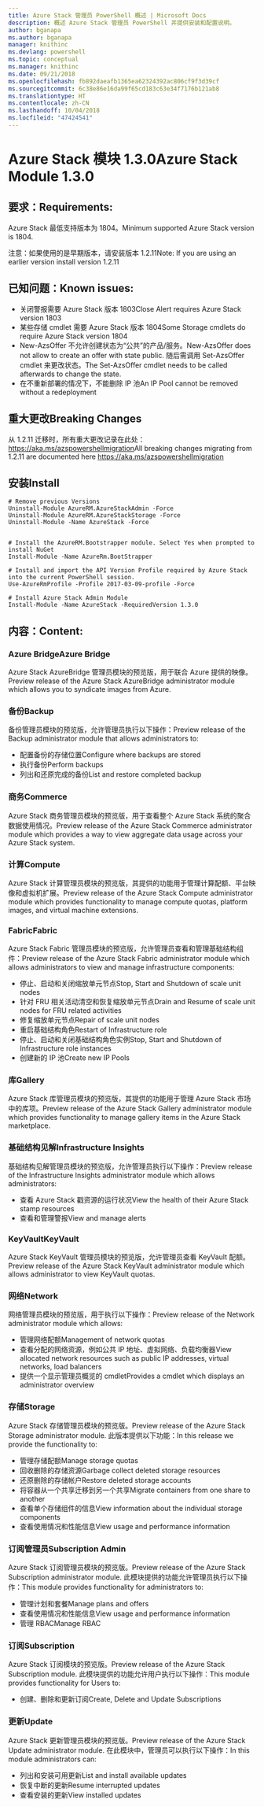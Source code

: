 ```yaml
---
title: Azure Stack 管理员 PowerShell 概述 | Microsoft Docs
description: 概述 Azure Stack 管理员 PowerShell 并提供安装和配置说明。
author: bganapa
ms.author: bganapa
manager: knithinc
ms.devlang: powershell
ms.topic: conceptual
ms.manager: knithinc
ms.date: 09/21/2018
ms.openlocfilehash: fb892daeafb1365ea62324392ac806cf9f3d39cf
ms.sourcegitcommit: 6c38e86e16da99f65cd183c63e34f7176b121ab8
ms.translationtype: HT
ms.contentlocale: zh-CN
ms.lasthandoff: 10/04/2018
ms.locfileid: "47424541"
---
```

# <a name="azure-stack-module-130"></a><span data-ttu-id="73699-103">Azure Stack 模块 1.3.0</span><span class="sxs-lookup"><span data-stu-id="73699-103">Azure Stack Module 1.3.0</span></span>

## <a name="requirements"></a><span data-ttu-id="73699-104">要求：</span><span class="sxs-lookup"><span data-stu-id="73699-104">Requirements:</span></span>
<span data-ttu-id="73699-105">Azure Stack 最低支持版本为 1804。</span><span class="sxs-lookup"><span data-stu-id="73699-105">Minimum supported Azure Stack version is 1804.</span></span>

<span data-ttu-id="73699-106">注意：如果使用的是早期版本，请安装版本 1.2.11</span><span class="sxs-lookup"><span data-stu-id="73699-106">Note: If you are using an earlier version install version 1.2.11</span></span>

## <a name="known-issues"></a><span data-ttu-id="73699-107">已知问题：</span><span class="sxs-lookup"><span data-stu-id="73699-107">Known issues:</span></span>

- <span data-ttu-id="73699-108">关闭警报需要 Azure Stack 版本 1803</span><span class="sxs-lookup"><span data-stu-id="73699-108">Close Alert requires Azure Stack version 1803</span></span>
- <span data-ttu-id="73699-109">某些存储 cmdlet 需要 Azure Stack 版本 1804</span><span class="sxs-lookup"><span data-stu-id="73699-109">Some Storage cmdlets do require Azure Stack version 1804</span></span>
- <span data-ttu-id="73699-110">New-AzsOffer 不允许创建状态为“公共”的产品/服务。</span><span class="sxs-lookup"><span data-stu-id="73699-110">New-AzsOffer does not allow to create an offer with state public.</span></span> <span data-ttu-id="73699-111">随后需调用 Set-AzsOffer cmdlet 来更改状态。</span><span class="sxs-lookup"><span data-stu-id="73699-111">The Set-AzsOffer cmdlet needs to be called afterwards to change the state.</span></span>
- <span data-ttu-id="73699-112">在不重新部署的情况下，不能删除 IP 池</span><span class="sxs-lookup"><span data-stu-id="73699-112">An IP Pool cannot be removed without a redeployment</span></span>

## <a name="breaking-changes"></a><span data-ttu-id="73699-113">重大更改</span><span class="sxs-lookup"><span data-stu-id="73699-113">Breaking Changes</span></span>
<span data-ttu-id="73699-114">从 1.2.11 迁移时，所有重大更改记录在此处： https://aka.ms/azspowershellmigration</span><span class="sxs-lookup"><span data-stu-id="73699-114">All breaking changes migrating from 1.2.11 are documented here https://aka.ms/azspowershellmigration</span></span>

## <a name="install"></a><span data-ttu-id="73699-115">安装</span><span class="sxs-lookup"><span data-stu-id="73699-115">Install</span></span>
```
# Remove previous Versions
Uninstall-Module AzureRM.AzureStackAdmin -Force
Uninstall-Module AzureRM.AzureStackStorage -Force
Uninstall-Module -Name AzureStack -Force 


# Install the AzureRM.Bootstrapper module. Select Yes when prompted to install NuGet
Install-Module -Name AzureRm.BootStrapper

# Install and import the API Version Profile required by Azure Stack into the current PowerShell session.
Use-AzureRmProfile -Profile 2017-03-09-profile -Force

# Install Azure Stack Admin Module
Install-Module -Name AzureStack -RequiredVersion 1.3.0
```
## <a name="content"></a><span data-ttu-id="73699-116">内容：</span><span class="sxs-lookup"><span data-stu-id="73699-116">Content:</span></span>
### <a name="azure-bridge"></a><span data-ttu-id="73699-117">Azure Bridge</span><span class="sxs-lookup"><span data-stu-id="73699-117">Azure Bridge</span></span>
<span data-ttu-id="73699-118">Azure Stack AzureBridge 管理员模块的预览版，用于联合 Azure 提供的映像。</span><span class="sxs-lookup"><span data-stu-id="73699-118">Preview release of the Azure Stack AzureBridge administrator module which allows you to syndicate images from Azure.</span></span>

### <a name="backup"></a><span data-ttu-id="73699-119">备份</span><span class="sxs-lookup"><span data-stu-id="73699-119">Backup</span></span>
<span data-ttu-id="73699-120">备份管理员模块的预览版，允许管理员执行以下操作：</span><span class="sxs-lookup"><span data-stu-id="73699-120">Preview release of the Backup administrator module that allows administrators to:</span></span>
- <span data-ttu-id="73699-121">配置备份的存储位置</span><span class="sxs-lookup"><span data-stu-id="73699-121">Configure where backups are stored</span></span>
- <span data-ttu-id="73699-122">执行备份</span><span class="sxs-lookup"><span data-stu-id="73699-122">Perform backups</span></span>
- <span data-ttu-id="73699-123">列出和还原完成的备份</span><span class="sxs-lookup"><span data-stu-id="73699-123">List and restore completed backup</span></span>

### <a name="commerce"></a><span data-ttu-id="73699-124">商务</span><span class="sxs-lookup"><span data-stu-id="73699-124">Commerce</span></span>
<span data-ttu-id="73699-125">Azure Stack 商务管理员模块的预览版，用于查看整个 Azure Stack 系统的聚合数据使用情况。</span><span class="sxs-lookup"><span data-stu-id="73699-125">Preview release of the Azure Stack Commerce administrator module which provides a way to view aggregate data usage across your Azure Stack system.</span></span>

### <a name="compute"></a><span data-ttu-id="73699-126">计算</span><span class="sxs-lookup"><span data-stu-id="73699-126">Compute</span></span>
<span data-ttu-id="73699-127">Azure Stack 计算管理员模块的预览版，其提供的功能用于管理计算配额、平台映像和虚拟机扩展。</span><span class="sxs-lookup"><span data-stu-id="73699-127">Preview release of the Azure Stack Compute administrator module which provides functionality to manage compute quotas, platform images, and virtual machine extensions.</span></span>

### <a name="fabric"></a><span data-ttu-id="73699-128">Fabric</span><span class="sxs-lookup"><span data-stu-id="73699-128">Fabric</span></span>
<span data-ttu-id="73699-129">Azure Stack Fabric 管理员模块的预览版，允许管理员查看和管理基础结构组件：</span><span class="sxs-lookup"><span data-stu-id="73699-129">Preview release of the Azure Stack Fabric administrator module which allows administrators to view and manage infrastructure components:</span></span>
- <span data-ttu-id="73699-130">停止、启动和关闭缩放单元节点</span><span class="sxs-lookup"><span data-stu-id="73699-130">Stop, Start and Shutdown of scale unit nodes</span></span>
- <span data-ttu-id="73699-131">针对 FRU 相关活动清空和恢复缩放单元节点</span><span class="sxs-lookup"><span data-stu-id="73699-131">Drain and Resume of scale unit nodes for FRU related activities</span></span>
- <span data-ttu-id="73699-132">修复缩放单元节点</span><span class="sxs-lookup"><span data-stu-id="73699-132">Repair of scale unit nodes</span></span>
- <span data-ttu-id="73699-133">重启基础结构角色</span><span class="sxs-lookup"><span data-stu-id="73699-133">Restart of Infrastructure role</span></span>
- <span data-ttu-id="73699-134">停止、启动和关闭基础结构角色实例</span><span class="sxs-lookup"><span data-stu-id="73699-134">Stop, Start and Shutdown of Infrastructure role instances</span></span>
- <span data-ttu-id="73699-135">创建新的 IP 池</span><span class="sxs-lookup"><span data-stu-id="73699-135">Create new IP Pools</span></span>


### <a name="gallery"></a><span data-ttu-id="73699-136">库</span><span class="sxs-lookup"><span data-stu-id="73699-136">Gallery</span></span>
<span data-ttu-id="73699-137">Azure Stack 库管理员模块的预览版，其提供的功能用于管理 Azure Stack 市场中的库项。</span><span class="sxs-lookup"><span data-stu-id="73699-137">Preview release of the Azure Stack Gallery administrator module which provides functionality to manage gallery items in the Azure Stack marketplace.</span></span>

### <a name="infrastructure-insights"></a><span data-ttu-id="73699-138">基础结构见解</span><span class="sxs-lookup"><span data-stu-id="73699-138">Infrastructure Insights</span></span>
<span data-ttu-id="73699-139">基础结构见解管理员模块的预览版，允许管理员执行以下操作：</span><span class="sxs-lookup"><span data-stu-id="73699-139">Preview release of the Infrastructure Insights administrator module which allows administrators:</span></span>
- <span data-ttu-id="73699-140">查看 Azure Stack 戳资源的运行状况</span><span class="sxs-lookup"><span data-stu-id="73699-140">View the health of their Azure Stack stamp resources</span></span>
- <span data-ttu-id="73699-141">查看和管理警报</span><span class="sxs-lookup"><span data-stu-id="73699-141">View and manage alerts</span></span>

### <a name="keyvault"></a><span data-ttu-id="73699-142">KeyVault</span><span class="sxs-lookup"><span data-stu-id="73699-142">KeyVault</span></span>
<span data-ttu-id="73699-143">Azure Stack KeyVault 管理员模块的预览版，允许管理员查看 KeyVault 配额。</span><span class="sxs-lookup"><span data-stu-id="73699-143">Preview release of the Azure Stack KeyVault administrator module which allows administrator to view KeyVault quotas.</span></span>

### <a name="network"></a><span data-ttu-id="73699-144">网络</span><span class="sxs-lookup"><span data-stu-id="73699-144">Network</span></span>
<span data-ttu-id="73699-145">网络管理员模块的预览版，用于执行以下操作：</span><span class="sxs-lookup"><span data-stu-id="73699-145">Preview release of the Network administrator module which allows:</span></span>
- <span data-ttu-id="73699-146">管理网络配额</span><span class="sxs-lookup"><span data-stu-id="73699-146">Management of network quotas</span></span>
- <span data-ttu-id="73699-147">查看分配的网络资源，例如公共 IP 地址、虚拟网络、负载均衡器</span><span class="sxs-lookup"><span data-stu-id="73699-147">View allocated network resources such as public IP addresses, virtual networks, load balancers</span></span>
- <span data-ttu-id="73699-148">提供一个显示管理员概览的 cmdlet</span><span class="sxs-lookup"><span data-stu-id="73699-148">Provides a cmdlet which displays an administrator overview</span></span>

### <a name="storage"></a><span data-ttu-id="73699-149">存储</span><span class="sxs-lookup"><span data-stu-id="73699-149">Storage</span></span>
<span data-ttu-id="73699-150">Azure Stack 存储管理员模块的预览版。</span><span class="sxs-lookup"><span data-stu-id="73699-150">Preview release of the Azure Stack Storage administrator module.</span></span>  <span data-ttu-id="73699-151">此版本提供以下功能：</span><span class="sxs-lookup"><span data-stu-id="73699-151">In this release we provide the functionality to:</span></span>
- <span data-ttu-id="73699-152">管理存储配额</span><span class="sxs-lookup"><span data-stu-id="73699-152">Manage storage quotas</span></span>
- <span data-ttu-id="73699-153">回收删除的存储资源</span><span class="sxs-lookup"><span data-stu-id="73699-153">Garbage collect deleted storage resources</span></span>
- <span data-ttu-id="73699-154">还原删除的存储帐户</span><span class="sxs-lookup"><span data-stu-id="73699-154">Restore deleted storage accounts</span></span>
- <span data-ttu-id="73699-155">将容器从一个共享迁移到另一个共享</span><span class="sxs-lookup"><span data-stu-id="73699-155">Migrate containers from one share to another</span></span>
- <span data-ttu-id="73699-156">查看单个存储组件的信息</span><span class="sxs-lookup"><span data-stu-id="73699-156">View information about the individual storage components</span></span>
- <span data-ttu-id="73699-157">查看使用情况和性能信息</span><span class="sxs-lookup"><span data-stu-id="73699-157">View usage and performance information</span></span>

### <a name="subscription-admin"></a><span data-ttu-id="73699-158">订阅管理员</span><span class="sxs-lookup"><span data-stu-id="73699-158">Subscription Admin</span></span>
<span data-ttu-id="73699-159">Azure Stack 订阅管理员模块的预览版。</span><span class="sxs-lookup"><span data-stu-id="73699-159">Preview release of the Azure Stack Subscription administrator module.</span></span>  <span data-ttu-id="73699-160">此模块提供的功能允许管理员执行以下操作：</span><span class="sxs-lookup"><span data-stu-id="73699-160">This module provides functionality for administrators to:</span></span>
- <span data-ttu-id="73699-161">管理计划和套餐</span><span class="sxs-lookup"><span data-stu-id="73699-161">Manage plans and offers</span></span>
- <span data-ttu-id="73699-162">查看使用情况和性能信息</span><span class="sxs-lookup"><span data-stu-id="73699-162">View usage and performance information</span></span>
- <span data-ttu-id="73699-163">管理 RBAC</span><span class="sxs-lookup"><span data-stu-id="73699-163">Manage RBAC</span></span>

### <a name="subscription"></a><span data-ttu-id="73699-164">订阅</span><span class="sxs-lookup"><span data-stu-id="73699-164">Subscription</span></span>
<span data-ttu-id="73699-165">Azure Stack 订阅模块的预览版。</span><span class="sxs-lookup"><span data-stu-id="73699-165">Preview release of the Azure Stack Subscription module.</span></span>  <span data-ttu-id="73699-166">此模块提供的功能允许用户执行以下操作：</span><span class="sxs-lookup"><span data-stu-id="73699-166">This module provides functionality for Users to:</span></span>
- <span data-ttu-id="73699-167">创建、删除和更新订阅</span><span class="sxs-lookup"><span data-stu-id="73699-167">Create, Delete and Update Subscriptions</span></span>

### <a name="update"></a><span data-ttu-id="73699-168">更新</span><span class="sxs-lookup"><span data-stu-id="73699-168">Update</span></span>
<span data-ttu-id="73699-169">Azure Stack 更新管理员模块的预览版。</span><span class="sxs-lookup"><span data-stu-id="73699-169">Preview release of the Azure Stack Update administrator module.</span></span>  <span data-ttu-id="73699-170">在此模块中，管理员可以执行以下操作：</span><span class="sxs-lookup"><span data-stu-id="73699-170">In this module administrators can:</span></span>
- <span data-ttu-id="73699-171">列出和安装可用更新</span><span class="sxs-lookup"><span data-stu-id="73699-171">List and install available updates</span></span>
- <span data-ttu-id="73699-172">恢复中断的更新</span><span class="sxs-lookup"><span data-stu-id="73699-172">Resume interrupted updates</span></span>
- <span data-ttu-id="73699-173">查看安装的更新</span><span class="sxs-lookup"><span data-stu-id="73699-173">View installed updates</span></span>
